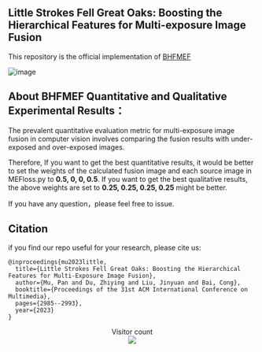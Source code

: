 ## Little Strokes Fell Great Oaks: Boosting the Hierarchical Features for Multi-exposure Image Fusion

This repository is the official implementation of  [BHFMEF](https://dl.acm.org/doi/10.1145/3581783.3612561)

![image](https://github.com/ZhiyingDu/BHFMEF/assets/111031904/5dacbf20-3bcf-428e-96e2-6cd7489c843a)

## About BHFMEF Quantitative and Qualitative Experimental Results：

The prevalent quantitative evaluation metric for multi-exposure image fusion in computer vision involves comparing the fusion results with under-exposed and over-exposed images.

Therefore, If you want to get the best quantitative results, it would be better to set the weights of the calculated fusion image and each source image in MEFloss.py to **0.5, 0, 0, 0.5**. If you want to get the best qualitative results, the above weights are set to **0.25, 0.25, 0.25, 0.25** might be better.

If you have any question，please feel free to issue.

## Citation

if you find our repo useful for your research, please cite us:

```
@inproceedings{mu2023little,
  title={Little Strokes Fell Great Oaks: Boosting the Hierarchical Features for Multi-Exposure Image Fusion},
  author={Mu, Pan and Du, Zhiying and Liu, Jinyuan and Bai, Cong},
  booktitle={Proceedings of the 31st ACM International Conference on Multimedia},
  pages={2985--2993},
  year={2023}
}
```

<div align="center"> 
  Visitor count<br>
  <img src="https://profile-counter.glitch.me/ZhiyingDu/count.svg" /> 
</div>
